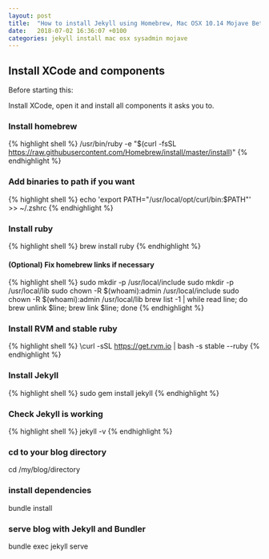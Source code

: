 ```yaml
---
layout: post
title:  "How to install Jekyll using Homebrew, Mac OSX 10.14 Mojave Beta"
date:   2018-07-02 16:36:07 +0100
categories: jekyll install mac osx sysadmin mojave
---
```


## Install XCode and components

Before starting this:

Install XCode, open it and install all components it asks you to.

### Install homebrew

{% highlight shell %}
  /usr/bin/ruby -e "$(curl -fsSL https://raw.githubusercontent.com/Homebrew/install/master/install)"
{% endhighlight %}

### Add binaries to path if you want

{% highlight shell %}
  echo 'export PATH="/usr/local/opt/curl/bin:$PATH"' >> ~/.zshrc
{% endhighlight %}

### Install ruby

{% highlight shell %}
brew install ruby
{% endhighlight %}

#### (Optional) Fix homebrew links if necessary

{% highlight shell %}
sudo mkdir -p /usr/local/include
sudo mkdir -p /usr/local/lib
sudo chown -R $(whoami):admin /usr/local/include
sudo chown -R $(whoami):admin /usr/local/lib
brew list -1 | while read line; do brew unlink $line; brew link $line; done
{% endhighlight %}

### Install RVM and stable ruby

{% highlight shell %}
\curl -sSL https://get.rvm.io | bash -s stable --ruby
{% endhighlight %}

### Install Jekyll

{% highlight shell %}
sudo gem install jekyll
{% endhighlight %}

### Check Jekyll is working

{% highlight shell %}
jekyll -v
{% endhighlight %}

### cd to your blog directory
cd /my/blog/directory 

### install dependencies
bundle install

### serve blog with Jekyll and Bundler
bundle exec jekyll serve


